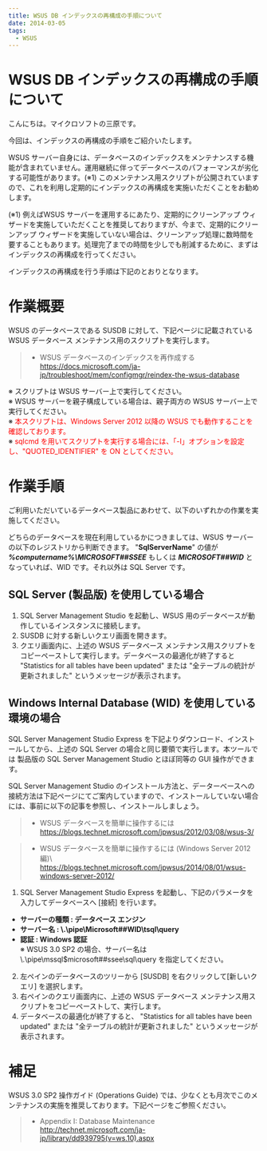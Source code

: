 ```yaml
---
title: WSUS DB インデックスの再構成の手順について
date: 2014-03-05
tags:
  - WSUS
---
```


# WSUS DB インデックスの再構成の手順について

こんにちは。マイクロソフトの三原です。

今回は、インデックスの再構成の手順をご紹介いたします。

WSUS サーバー自身には、データベースのインデックスをメンテナンスする機能が含まれていません。運用継続に伴ってデータベースのパフォーマンスが劣化する可能性があります。(※1) このメンテナンス用スクリプトが公開されていますので、これを利用し定期的にインデックスの再構成を実施いただくことをお勧めします。

(※1) 例えばWSUS サーバーを運用するにあたり、定期的にクリーンアップ ウィザードを実施していただくことを推奨しておりますが、今まで、定期的にクリーンアップ ウィザードを実施していない場合は、クリーンアップ処理に数時間を要することもあります。処理完了までの時間を少しでも削減するために、まずはインデックスの再構成を行ってください。

インデックスの再構成を行う手順は下記のとおりとなります。

# 作業概要

WSUS のデータベースである SUSDB に対して、下記ページに記載されている WSUS データベース メンテナンス用のスクリプトを実行します。

> - WSUS データベースのインデックスを再作成する\
> https://docs.microsoft.com/ja-jp/troubleshoot/mem/configmgr/reindex-the-wsus-database

※ スクリプトは WSUS サーバー上で実行してください。\
※ WSUS サーバーを親子構成している場合は、親子両方の WSUS サーバー上で実行してください。\
※ <span style="color: red; ">本スクリプトは、Windows Server 2012 以降の WSUS でも動作することを確認しております。</span>\
※ <span style="color: red; ">sqlcmd を用いてスクリプトを実行する場合には、「-I」オプションを設定し、"QUOTED_IDENTIFIER" を ON としてください。</span>

# 作業手順

ご利用いただいているデータベース製品にあわせて、以下のいずれかの作業を実施してください。

どちらのデータベースを現在利用しているかにつきましては、WSUS サーバーの以下のレジストリから判断できます。
"**SqlServerName**" の値が ***%computername%\MICROSOFT##SSEE*** もしくは ***MICROSOFT##WID*** となっていれば、WID です。それ以外は SQL Server です。

## SQL Server (製品版) を使用している場合

1. SQL Server Management Studio を起動し、WSUS 用のデータベースが動作しているインスタンスに接続します。
2. SUSDB に対する新しいクエリ画面を開きます。
3. クエリ画面内に、上述の WSUS データベース メンテナンス用スクリプトをコピーペーストして実行します。データベースの最適化が終了すると "Statistics for all tables have been updated" または "全テーブルの統計が更新されました" というメッセージが表示されます。

## Windows Internal Database (WID) を使用している環境の場合

SQL Server Management Studio Express を下記よりダウンロード、インストールしてから、上述の SQL Server の場合と同じ要領で実行します。本ツールでは 製品版の SQL Server Management Studio とほぼ同等の GUI 操作ができます。

SQL Server Management Studio のインストール方法と、データーベースへの接続方法は下記ページにてご案内していますので、インストールしていない場合には、事前に以下の記事を参照し、インストールしましょう。

> - WSUS データベースを簡単に操作するには\
> https://blogs.technet.microsoft.com/jpwsus/2012/03/08/wsus-3/

> - WSUS データベースを簡単に操作するには (Windows Server 2012 編)\ 
> https://blogs.technet.microsoft.com/jpwsus/2014/08/01/wsus-windows-server-2012/

1. SQL Server Management Studio Express を起動し、下記のパラメータを入力してデータベースへ [接続] を行います。
  - **サーバーの種類 : データベース エンジン**
  - **サーバー名 : \\.\pipe\Microsoft##WID\tsql\query**
  - **認証 : Windows 認証**\
※ WSUS 3.0 SP2 の場合、サーバー名は \\.\pipe\mssql$microsoft##ssee\sql\query を指定してください。
2. 左ペインのデータベースのツリーから [SUSDB] を右クリックして[新しいクエリ] を選択します。
3. 右ペインのクエリ画面内に、上述の WSUS データベース メンテナンス用スクリプトをコピーペーストして、実行します。
4. データベースの最適化が終了すると、 "Statistics for all tables have been updated"  または "全テーブルの統計が更新されました" というメッセージが表示されます。

# 補足
WSUS 3.0 SP2 操作ガイド (Operations Guide) では、少なくとも月次でこのメンテナンスの実施を推奨しております。下記ページをご参照ください。

> - Appendix I: Database Maintenance\
> http://technet.microsoft.com/ja-jp/library/dd939795(v=ws.10).aspx
 
